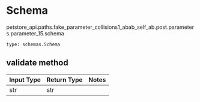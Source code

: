 # Schema
petstore_api.paths.fake_parameter_collisions1_abab_self_ab.post.parameters.parameter_15.schema
```
type: schemas.Schema
```

## validate method
Input Type | Return Type | Notes
------------ | ------------- | -------------
str | str |
